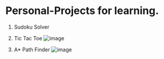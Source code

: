 # Personal-Projects for learning.

1. Sudoku Solver

2. Tic Tac Toe
![image](https://user-images.githubusercontent.com/67869038/139529863-fc3cbfa7-1e36-4261-b75f-f0553e29757a.png)


3. A* Path Finder
![image](https://user-images.githubusercontent.com/67869038/139529781-30e483de-bb17-47ac-a64b-0a73bed4676e.png)

